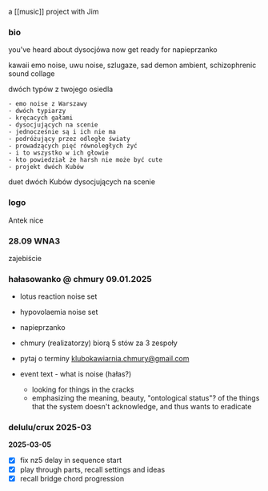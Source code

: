 a [[music]] project with Jim

### bio
you've heard about dysocjówa
now get ready for napieprzanko

kawaii emo noise, uwu noise, szlugaze, sad demon ambient, schizophrenic sound collage

dwóch typów z twojego osiedla

    - emo noise z Warszawy
    - dwóch typiarzy
    - kręcacych gałami
    - dysocjujących na scenie
    - jednocześnie są i ich nie ma
    - podróżujący przez odległe światy
    - prowadzących pięć równoległych żyć
    - i to wszystko w ich głowie
    - kto powiedział że harsh nie może być cute
    - projekt dwóch Kubów

duet dwóch Kubów dysocjujących na scenie

### logo
Antek
nice

### 28.09 WNA3
zajebiście

### hałasowanko @ chmury 09.01.2025
- lotus reaction noise set
- hypovolaemia noise set
- napieprzanko

- chmury (realizatorzy) biorą 5 stów za 3 zespoły
- pytaj o terminy klubokawiarnia.chmury@gmail.com

- event text - what is noise (hałas?)
    - looking for things in the cracks
    - emphasizing the meaning, beauty, "ontological status"? of the things that the system doesn't acknowledge, and thus wants to eradicate

### delulu/crux 2025-03
**2025-03-05**
- [x] fix nz5 delay in sequence start
- [x] play through parts, recall settings and ideas
- [x] recall bridge chord progression